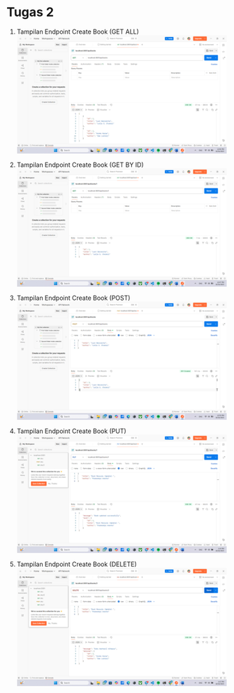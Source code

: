 # Tugas 2

1. Tampilan Endpoint Create Book (GET ALL)
![Tampilan Endpoint Create](SS/Get.png)

2. Tampilan Endpoint Create Book (GET BY ID)
![Tampilan Endpoint Create](SS/GetID.png)

3. Tampilan Endpoint Create Book (POST)
![Tampilan Endpoint Create](SS/Post.png)

4. Tampilan Endpoint Create Book (PUT)
![Tampilan Endpoint Create](SS/Put.png)

5. Tampilan Endpoint Create Book (DELETE)
![Tampilan Endpoint Create](SS/Delete.png)